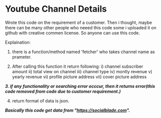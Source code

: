 # Youtube Channel Details

Wrote this code on the requirement of a customer.
Then i thought, maybe there can be many other people who neeed this code some i uploaded it on github with creative commen license. So anyone can use this code.

Explaination:
1. there is a function/method named 'fetcher' who takes channel name as prameter.

2. After calling this function it return following:
    i) channel subscriber amount
    ii) total view on channel
    iii) channel type
    iv) montly revenue
    v) yearly revenue
    vi) profile picture address
    vii) cover picture address
    
***3. if any functionality or searching error occcur, then it returns error(this code removed from code due to customer requirement.)***

4. return format of data is json.

___***Basically this code get data from "https://socialblade.com".***___
